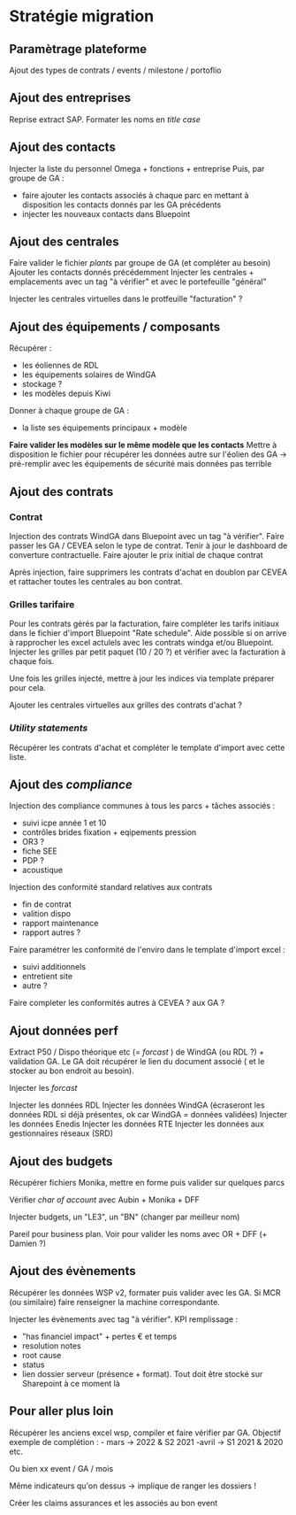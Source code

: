 Stratégie migration
===================

## Paramètrage plateforme
Ajout des types de contrats / events / milestone / portoflio

## Ajout des entreprises
Reprise extract SAP. Formater les noms en _title case_

## Ajout des contacts
Injecter la liste du personnel Omega + fonctions + entreprise
Puis, par groupe de GA : 
- faire ajouter les contacts associés à chaque parc en mettant à disposition les contacts donnés par les GA précédents
- injecter les nouveaux contacts dans Bluepoint

## Ajout des centrales
Faire valider le fichier _plants_ par groupe de GA (et compléter au besoin)
Ajouter les contacts donnés précédemment
Injecter les centrales + emplacements avec un tag "à vérifier" et avec le portefeuille "général"

Injecter les centrales virtuelles dans le protfeuille "facturation" ?

## Ajout des équipements / composants
Récupérer : 
- les éoliennes de RDL
- les équipements solaires de WindGA
- stockage ?
- les modèles depuis Kiwi

Donner à chaque groupe de GA : 
- la liste ses équipements principaux + modèle

__Faire valider les modèles sur le même modèle que les contacts__
Mettre à disposition le fichier pour récupérer les données autre sur l'éolien des GA -> pré-remplir avec les équipements de sécurité mais données pas terrible

## Ajout des contrats
### Contrat
Injection des contrats WindGA dans Bluepoint avec un tag "à vérifier". Faire passer les GA / CEVEA selon le type de contrat.
Tenir à jour le dashboard de converture contractuelle.
Faire ajouter le prix initial de chaque contrat

Après injection, faire supprimers les contrats d'achat en doublon par CEVEA et rattacher toutes les centrales au bon contrat.

### Grilles tarifaire

Pour les contrats gérés par la facturation, faire compléter les tarifs initiaux dans le fichier d'import Bluepoint "Rate schedule". Aide possible si on arrive à rapprocher les excel actulels avec les contrats windga et/ou Bluepoint.
Injecter les grilles par petit paquet (10 / 20 ?) et vérifier avec la facturation à chaque fois. 

Une fois les grilles injecté, mettre à jour les indices via template préparer pour cela.

Ajouter les centrales virtuelles aux grilles des contrats d'achat ?

### _Utility statements_

Récupérer les contrats d'achat et compléter le template d'import avec cette liste.


## Ajout des _compliance_
Injection des compliance communes à tous les parcs + tâches associés : 
- suivi icpe année 1 et 10
- contrôles brides fixation + eqipements pression
- OR3 ?
- fiche SEE
- PDP ?
- acoustique

Injection des conformité standard relatives aux contrats 
- fin de contrat
- valition dispo
- rapport maintenance
- rapport autres ?

Faire paramétrer les conformité de l'enviro dans le template d'import excel : 
- suivi additionnels
- entretient site
- autre ?

Faire completer les conformités autres à CEVEA ? aux GA ?

## Ajout données perf
Extract P50 / Dispo théorique etc (= _forcast_ ) de WindGA (ou RDL ?) + validation GA. Le GA doit récupérer le lien du document associé ( et le stocker au bon endroit au besoin). 

Injecter les _forcast_

Injecter les données RDL
Injecter les données WindGA (écraseront les données RDL si déjà présentes, ok car WindGA = données validées)
Injecter les données Enedis
Injecter les données RTE
Injecter les données aux gestionnaires réseaux (SRD)

## Ajout des budgets
Récupérer fichiers Monika, mettre en forme puis valider sur quelques parcs

Vérifier _char of account_ avec Aubin + Monika + DFF

Injecter budgets, un "LE3", un "BN" (changer par meilleur nom)

Pareil pour business plan. Voir pour valider les noms avec OR + DFF (+ Damien ?)

## Ajout des évènements
Récupérer les données WSP v2, formater puis valider avec les GA.
Si MCR (ou similaire) faire renseigner la machine correspondante.

Injecter les évènements avec tag "à vérifier". 
KPI remplissage :
- "has financiel impact" + pertes € et temps
- resolution notes
- root cause
- status
- lien dossier serveur (présence + format). Tout doit être stocké sur Sharepoint à ce moment là

## Pour aller plus loin
Récupérer les anciens excel wsp, compiler et faire vérifier par GA. Objectif exemple de complétion : 
	- mars -> 2022 & S2 2021
-avril -> S1 2021 & 2020
etc.

Ou bien xx event / GA / mois

Même indicateurs qu'on dessus -> implique de ranger les dossiers !

Créer les claims assurances et les associés au bon event












